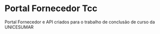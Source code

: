 # Portal Fornecedor Tcc
Portal Fornecedor e API criados para o trabalho de conclusão de curso da UNICESUMAR
